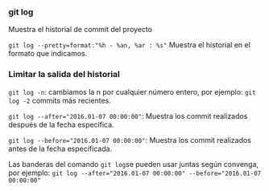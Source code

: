 ### git log
Muestra el historial de commit del proyecto

`git log --pretty=format:"%h - %an, %ar : %s"`
Muestra el historial en el formato que indicamos.

### Limitar la salida del historial
`git log -n`: cambiamos la n por cualquier número entero, por ejemplo: `git log -2` commits más recientes.

`git log --after="2016.01-07 00:00:00"`: Muestra los commit realizados después de la fecha específica.

`git log --before="2016.01-07 00:00:00"`: Muestra los commit realizados antes de la fecha específicada.

Las banderas del comando `git log`se pueden usar juntas según convenga, por ejemplo: `git log --after="2016.01-07 00:00:00" --before="2016.01-07 00:00:00"`